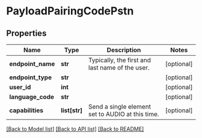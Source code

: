 # PayloadPairingCodePstn

## Properties
Name | Type | Description | Notes
------------ | ------------- | ------------- | -------------
**endpoint_name** | **str** | Typically, the first and last name of the user. | [optional] 
**endpoint_type** | **str** |  | [optional] 
**user_id** | **int** |  | [optional] 
**language_code** | **str** |  | [optional] 
**capabilities** | **list[str]** | Send a single element set to AUDIO at this time. | [optional] 

[[Back to Model list]](../README.md#documentation-for-models) [[Back to API list]](../README.md#documentation-for-api-endpoints) [[Back to README]](../README.md)


